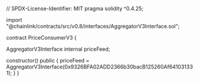 // SPDX-License-Identifier: MIT
pragma solidity ^0.4.25;

import "@chainlink/contracts/src/v0.8/interfaces/AggregatorV3Interface.sol";

contract PriceConsumerV3 {

AggregatorV3Interface internal priceFeed;

constructor() public {
priceFeed =
AggregatorV3Interface(0x9326BFA02ADD2366b30bacB125260Af641031331);
}
}

